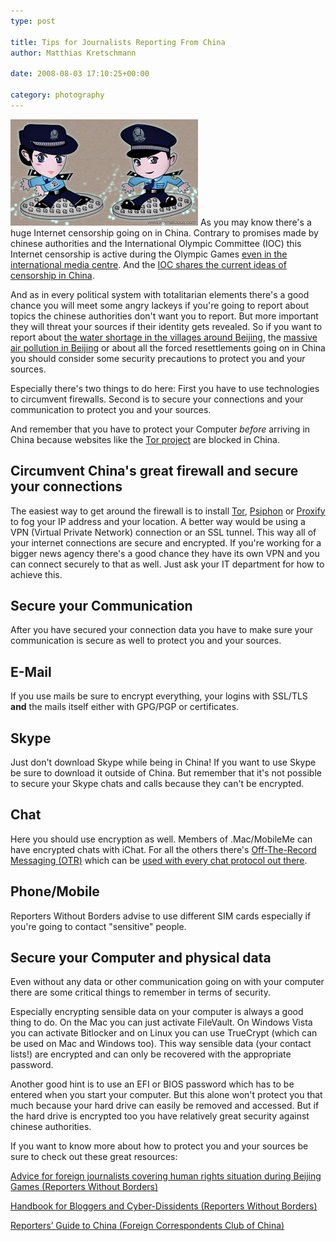 ```yaml
---
type: post

title: Tips for Journalists Reporting From China
author: Matthias Kretschmann

date: 2008-08-03 17:10:25+00:00

category: photography
---
```


![Jingjing and Chacha are watching you](../media/jingjing_chacha_kremalicious.jpg)
As you may know there's a huge Internet censorship going on in China. Contrary to promises made by chinese authorities and the International Olympic Committee (IOC) this Internet censorship is active during the Olympic Games [even in the international media centre](http://news.bbc.co.uk/2/hi/asia-pacific/7532338.stm). And the [IOC shares the current ideas of censorship in China](http://www.rsf.org/article.php3?id_article=26461).

And as in every political system with totalitarian elements there's a good chance you will meet some angry lackeys if you're going to report about topics the chinese authorities don't want you to report. But more important they will threat your sources if their identity gets revealed. So if you want to report about [the water shortage in the villages around Beijing](http://www.voanews.com/english/2008-06-27-voa10.cfm), the [massive air pollution in Beijing](http://english.chosun.com/w21data/html/news/200807/200807300031.html) or about all the forced resettlements going on in China you should consider some security precautions to protect you and your sources.

Especially there's two things to do here: First you have to use technologies to circumvent firewalls. Second is to secure your connections and your communication to protect you and your sources.

And remember that you have to protect your Computer _before_ arriving in China because websites like the [Tor project](http://www.torproject.org) are blocked in China.

## Circumvent China's great firewall and secure your connections

The easiest way to get around the firewall is to install [Tor](http://www.torproject.org), [Psiphon](http://psiphon.civisec.org/) or [Proxify](https://proxify.com/) to fog your IP address and your location. A better way would be using a VPN (Virtual Private Network) connection or an SSL tunnel. This way all of your internet connections are secure and encrypted. If you're working for a bigger news agency there's a good chance they have its own VPN and you can connect securely to that as well. Just ask your IT department for how to achieve this.



## Secure your Communication



After you have secured your connection data you have to make sure your communication is secure as well to protect you and your sources.



## E-Mail



If you use mails be sure to encrypt everything, your logins with SSL/TLS **and** the mails itself either with GPG/PGP or certificates.



## Skype



Just don't download Skype while being in China! If you want to use Skype be sure to download it outside of China. But remember that it's not possible to secure your Skype chats and calls because they can't be encrypted.



## Chat



Here you should use encryption as well. Members of .Mac/MobileMe can have encrypted chats with iChat. For all the others there's [Off-The-Record Messaging (OTR)](http://en.wikipedia.org/wiki/Off-the-Record_Messaging) which can be [used with every chat protocol out there](http://www.cypherpunks.ca/otr/).



## Phone/Mobile



Reporters Without Borders advise to use different SIM cards especially if you're going to contact "sensitive" people.



## Secure your Computer and physical data



Even without any data or other communication going on with your computer there are some critical things to remember in terms of security.

Especially encrypting sensible data on your computer is always a good thing to do. On the Mac you can just activate FileVault. On Windows Vista you can activate Bitlocker and on Linux you can use TrueCrypt (which can be used on Mac and Windows too). This way sensible data (your contact lists!) are encrypted and can only be recovered with the appropriate password.

Another good hint is to use an EFI or BIOS password which has to be entered when you start your computer. But this alone won't protect you that much because your hard drive can easily be removed and accessed. But if the hard drive is encrypted too you have relatively great security against chinese authorities.


If you want to know more about how to protect you and your sources be sure to check out these great resources:

[Advice for foreign journalists covering human rights situation during Beijing Games (Reporters Without Borders)](http://www.rsf.org/article.php3?id_article=27991)

[Handbook for Bloggers and Cyber-Dissidents (Reporters Without Borders)](http://www.rsf.org./IMG/pdf/guide_gb_md.pdf)

[Reporters’ Guide to China (Foreign Correspondents Club of China)](http://www.rsf.org/IMG/pdf/Guide_FCCC.pdf)
